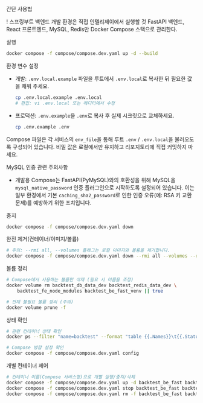 간단 사용법

! 스프링부트 백엔드 개발 환경은 직접 인텔리제이에서 실행할 것
FastAPI 백엔드, React 프론트엔드, MySQL, Redis만 Docker Compose 스택으로 관리한다.

실행
```bash
docker compose -f compose/compose.dev.yaml up -d --build
```

환경 변수 설정
- 개발: `.env.local.example` 파일을 루트에서 `.env.local`로 복사한 뒤 필요한 값을 채워 주세요.
	```bash
	cp .env.local.example .env.local
	# 편집: vi .env.local 또는 에디터에서 수정
	```
- 프로덕션: `.env.example`을 `.env`로 복사 후 실제 시크릿으로 교체하세요.
	```bash
	cp .env.example .env
	```
Compose 파일은 각 서비스의 `env_file`을 통해 루트 `.env` / `.env.local`을 불러오도록 구성되어 있습니다. 비밀 값은 로컬에서만 유지하고 리포지토리에 직접 커밋하지 마세요.

MySQL 인증 관련 주의사항
- 개발용 Compose는 FastAPI(PyMySQL)와의 호환성을 위해 MySQL을 `mysql_native_password` 인증 플러그인으로 시작하도록 설정되어 있습니다. 이는 일부 환경에서 기본 `caching_sha2_password`로 인한 인증 오류(예: RSA 키 교환 문제)를 예방하기 위한 조치입니다.

중지
```bash
docker compose -f compose/compose.dev.yaml down
```

완전 제거(컨테이너/이미지/볼륨)
```bash
# 주의: --rmi all, --volumes 플래그는 로컬 이미지와 볼륨을 제거합니다.
docker compose -f compose/compose.dev.yaml down --rmi all --volumes --remove-orphans
```

볼륨 정리
```bash
# Compose에서 사용하는 볼륨만 삭제 (필요 시 이름을 조정)
docker volume rm backtest_db_data_dev backtest_redis_data_dev \
	backtest_fe_node_modules backtest_be_fast_venv || true

# 전체 불필요 볼륨 정리 (주의)
docker volume prune -f
```

상태 확인
```bash
# 관련 컨테이너 상태 확인
docker ps --filter "name=backtest" --format "table {{.Names}}\t{{.Status}}"

# Compose 병합 설정 확인
docker compose -f compose/compose.dev.yaml config
```

개별 컨테이너 제어
```bash
# 컨테이너 이름(Compose 서비스명)으로 개별 실행/중지/삭제
docker compose -f compose/compose.dev.yaml up -d backtest_be_fast backtest_fe mysql
docker compose -f compose/compose.dev.yaml stop backtest_be_fast backtest_fe mysql
docker compose -f compose/compose.dev.yaml rm -f backtest_be_fast backtest_fe mysql
```